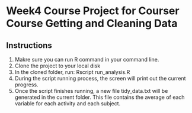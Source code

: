 # Week4 Course Project for Courser Course Getting and Cleaning Data
## Instructions
1. Makre sure you can run R command in your command line.
2. Clone the project to your local disk
3. In the cloned folder, run: Rscript run_analysis.R
4. During the script running process, the screen will print out the current progress.
5. Once the script finishes running, a new file tidy_data.txt will be generated in the current folder. This file contains the average of each variable for each activity and each subject.
